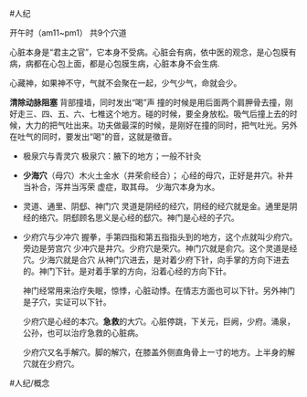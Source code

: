 #人纪 

开午时（am11~pm1）
共9个穴道


心脏本身是“君主之官”，它本身不受病。心脏会有病，依中医的观念，是心包膜有病，病都在心包上面，都是心包膜生病，心脏本身不会生病.


心藏神，如果神不守，气就不会聚在一起，少气少气，命就会少。

**清除动脉阻塞**
背部撞墙，同时发出“喝”声
撞的时候是用后面两个肩胛骨去撞，刚好走三、四、五、六、七椎这个地方。碰的时候，要全身放松。吸气后撞上去的时候，大力的把气吐出来。功夫做最深的时候，是刚好在撞的同时，把气吐光。另外在吐气的同时，要发出“喝”的音，这就是徵音。


- 极泉穴与青灵穴
  极泉穴：腋下的地方；一般不针灸

- **少海穴**（母穴）木火土金水（井荣俞经合）；
  心经的母穴，正好是井穴。补井当补合，泻井当泻荣
  虚症，取其母。
  少海穴本身为水。

- 灵道、通里、阴郄、神门穴
  灵道是阴经的经穴，阴经的经穴就是金。通里是阴经的络穴。阴郄顾名思义是心经的郄穴。神门是心经的子穴。

- 少府穴与少冲穴
  握拳，手第四指和第五指指头到的地方，这个点就叫少府穴。旁边是劳宫穴
  少冲穴是井穴。少府穴是荣穴。神门穴就是俞穴。这个灵道是经穴。少海穴就是合穴
  从神门穴进去，是对着少府下针，向手掌的方向下进去的。神门下针。是对着手掌的方向，沿着心经的方向下针。
  
  神门经常用来治疗失眠，惊悸，心脏动悸。在情志方面也可以下针。另外神门是子穴，实证可以下针。
  
  少府穴是心经的本穴。**急救**的大穴。心脏停跳，下关元，巨阙，少府。涌泉，公孙，也可以治疗急救的心脏病。
  
  少府穴又名手解穴。脚的解穴，在膝盖外侧直角骨上一寸的地方。上半身的解穴就在少府穴。


#人纪/概念  

















